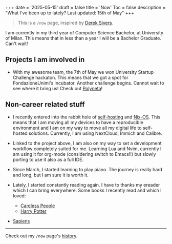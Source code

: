 +++
date = '2025-05-15'
draft = false
title = 'Now'
Toc = false
description = "What I've been up to lately? Last updated: 15th of May"
+++

> This is a `/now` page, inspired by [Derek Sivers](https://sive.rs/nowff).

I am currently in my third year of Computer Science Bachelor, at University of Milan. This means that in less than a year I will be a Bachelor Graduate. Can't wait!

## Projects I am involved in

* With my awesome team, the 7th of May we won University Startup Challenge hackaton. This means that we got a spot for FondazioneUnimi's incubator. Another challenge begins. Cannot wait to see where it bring us! Check out [Polyneta](https://polyneta.com)!

## Non-career related stuff

* I recently entered into the rabbit hole of [self-hosting](https://en.wikipedia.org/wiki/Self-hosting_(web_services)) and [Nix-OS](https://nixos.org/). This means that I am moving all my devices to have a reproducible environment and I am on my way to move all my digital life to self-hosted solutions. Currently, I am using NextCloud, Immich and Calibre.

* Linked to the project above, I am also on my way to set a development workflow completely suited for me. Learning Lua and Nvim, currently I am using it for org-mode (considering switch to Emacs!!) but slowly porting to use it also as a full IDE.

* Since March, I started learning to play piano. The journey is really hard and long, but I am sure it is worth it.

* Lately, I started constantly reading again. I have to thanks my ereader which I can bring everywhere. Some books I recently read and which I loved:

    * [Careless People](https://en.wikipedia.org/wiki/Careless_People)
    * [Harry Potter](https://en.wikipedia.org/wiki/Harry_Potter)
*    [Sapiens](https://en.wikipedia.org/wiki/Sapiens:_A_Brief_History_of_Humankind)

---

Check out my `/now` page's [history](https://github.com/demic-dev/website/commits/main/content/now.md).

